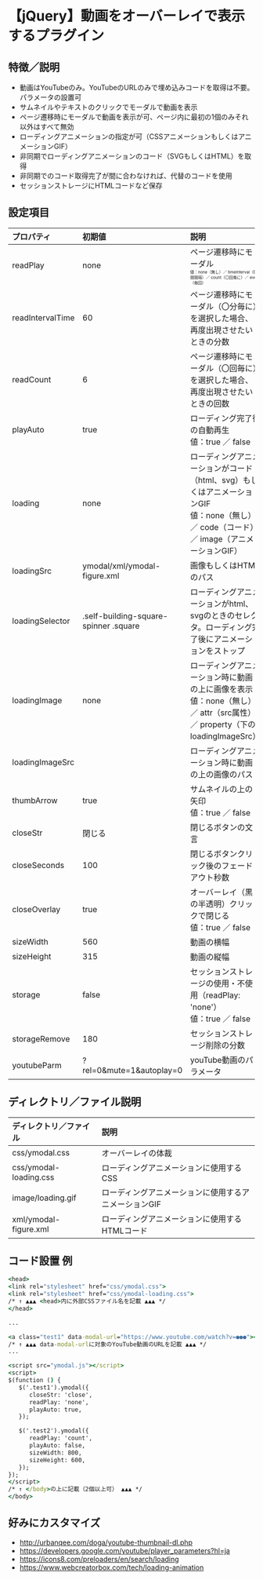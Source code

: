 # 【jQuery】動画をオーバーレイで表示するプラグイン

## 特徴／説明
- 動画はYouTubeのみ。YouTubeのURLのみで埋め込みコードを取得は不要。パラメータの設置可
- サムネイルやテキストのクリックでモーダルで動画を表示
- ページ遷移時にモーダルで動画を表示が可、ページ内に最初の1個のみそれ以外はすべて無効
- ローディングアニメーションの指定が可（CSSアニメーションもしくはアニメーションGIF）
- 非同期でローディングアニメーションのコード（SVGもしくはHTML）を取得
- 非同期でのコード取得完了が間に合わなければ、代替のコードを使用
- セッションストレージにHTMLコードなど保存

## 設定項目
| プロパティ | 初期値 | 説明 |
|:------------|:------------|:------------|
| readPlay | none | ページ遷移時にモーダル<br><span style="font-size: 50%;">値：none（無し）／ timeInterval（時間間隔）／ count（〇回毎に）／ every（毎回）<span> |
| readIntervalTime | 60 | ページ遷移時にモーダル（〇分毎に）を選択した場合、再度出現させたいときの分数 |
| readCount | 6 | ページ遷移時にモーダル（〇回毎に）を選択した場合、再度出現させたいときの回数 |
| playAuto | true | ローディング完了後の自動再生<br>値：true ／ false |
| loading | none | ローディングアニメーションがコード（html、svg）もしくはアニメーションGIF<br>値：none（無し） ／ code（コード） ／ image（アニメーションGIF） |
| loadingSrc | ymodal/xml/ymodal-figure.xml | 画像もしくはHTMLのパス |
| loadingSelector | .self-building-square-spinner .square | ローディングアニメーションがhtml、svgのときのセレクタ。ローディング完了後にアニメーションをストップ |
| loadingImage | none | ローディングアニメーション時に動画の上に画像を表示<br>値：none（無し）／ attr（src属性）／ property（下のloadingImageSrc） |
| loadingImageSrc |  | ローディングアニメーション時に動画の上の画像のパス |
| thumbArrow | true | サムネイルの上の矢印<br>値：true ／ false |
| closeStr | 閉じる | 閉じるボタンの文言 |
| closeSeconds | 100 | 閉じるボタンクリック後のフェードアウト秒数 |
| closeOverlay | true | オーバーレイ（黒の半透明）クリックで閉じる<br>値：true ／ false |
| sizeWidth | 560 | 動画の横幅 |
| sizeHeight | 315 | 動画の縦幅 |
| storage | false | セッションストレージの使用・不使用（readPlay: 'none'）<br>値：true ／ false |
| storageRemove | 180 | セッションストレージ削除の分数 |
| youtubeParm | ?rel=0&mute=1&autoplay=0 | youTube動画のパラメータ |

## ディレクトリ／ファイル説明
| ディレクトリ／ファイル | 説明 | 
|:------------|:------------|
| css/ymodal.css | オーバーレイの体裁 |
| css/ymodal-loading.css | ローディングアニメーションに使用するCSS |
| image/loading.gif | ローディングアニメーションに使用するアニメーションGIF |
| xml/ymodal-figure.xml | ローディングアニメーションに使用するHTMLコード | 

## コード設置 例
```end.cmd
<head>
<link rel="stylesheet" href="css/ymodal.css">
<link rel="stylesheet" href="css/ymodal-loading.css">
/* ↑ ▲▲▲ <head>内に外部CSSファイル名を記載 ▲▲▲ */
</head>

...

<a class="test1" data-modal-url="https://www.youtube.com/watch?v=●●●"><img　src="img/sample.jpg" alt=""></a>
/* ↑ ▲▲▲ data-modal-urlに対象のYouTube動画のURLを記載 ▲▲▲ */
...

<script src="ymodal.js"></script>
<script>
$(function () {
   $('.test1').ymodal({
      closeStr: 'close',
      readPlay: 'none',
      playAuto: true,
   });

   $('.test2').ymodal({
      readPlay: 'count',
      playAuto: false,
      sizeWidth: 800,
      sizeHeight: 600,
   });
});
</script>
/* ↑ </body>の上に記載（2個以上可） ▲▲▲ */
</body>
```

## 好みにカスタマイズ
- http://urbanqee.com/doga/youtube-thumbnail-dl.php
- https://developers.google.com/youtube/player_parameters?hl=ja
- https://icons8.com/preloaders/en/search/loading
- https://www.webcreatorbox.com/tech/loading-animation
